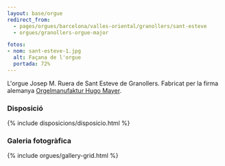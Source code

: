 ```yaml
---
layout: base/orgue
redirect_from:
  - pages/orgues/barcelona/valles-oriental/granollers/sant-esteve
  - orgues/granollers-orgue-major

fotos:
- nom: sant-esteve-1.jpg
  alt: Façana de l'orgue 
  portada: 72%
---
```


L'orgue Josep M. Ruera de Sant Esteve de Granollers. Fabricat per la firma alemanya [Orgelmanufaktur Hugo Mayer](http://www.orgelbau-mayer.de/). 

### Disposició

{% include disposicions/disposicio.html %}

### Galeria fotogràfica

{% include orgues/gallery-grid.html %}
